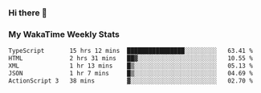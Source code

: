 ### Hi there 👋

<!--
**royschrauwen/royschrauwen** is a ✨ _special_ ✨ repository because its `README.md` (this file) appears on your GitHub profile.

Here are some ideas to get you started:

- 🔭 I’m currently working on ...
- 🌱 I’m currently learning ...
- 👯 I’m looking to collaborate on ...
- 🤔 I’m looking for help with ...
- 💬 Ask me about ...
- 📫 How to reach me: ...
- 😄 Pronouns: ...
- ⚡ Fun fact: ...
-->


### My WakaTime Weekly Stats
<!--START_SECTION:waka-->

```txt
TypeScript       15 hrs 12 mins  ████████████████░░░░░░░░░   63.41 %
HTML             2 hrs 31 mins   ██▓░░░░░░░░░░░░░░░░░░░░░░   10.55 %
XML              1 hr 13 mins    █▒░░░░░░░░░░░░░░░░░░░░░░░   05.13 %
JSON             1 hr 7 mins     █▒░░░░░░░░░░░░░░░░░░░░░░░   04.69 %
ActionScript 3   38 mins         ▓░░░░░░░░░░░░░░░░░░░░░░░░   02.70 %
```

<!--END_SECTION:waka-->
